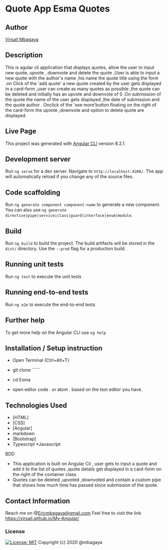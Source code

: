 # Quote App Esma Quotes 

## Author

[Virsail Mbagaya](https://github.com/Virsail)

## Description

This is agular cli application that displays quotes, allow the user to input new quote, upvote , downvote and delete the quote ,User is able to input a new quote with the author's name ,his name the quote title using the form .on Click of the 'add quote' a new quote created by the user gets displayed in a card-form ,user can create as many quotes as possible ,the quote can be deleted and initially has an upvote and downvote of 0 .On submission of the quote the name of the user gets displayed ,the date of submission and the quote author . Onclick of the 'see more'button floating on the right of the card-form the upvote ,downvote and option to delete quote are displayed.

## Live Page 



This project was generated with [Angular CLI]() version 8.2.1.

## Development server

Run `ng serve` for a dev server. Navigate to `http://localhost:4200/`. The app will automatically reload if you change any of the source files.

## Code scaffolding

Run `ng generate component component-name` to generate a new component. You can also use `ng generate directive|pipe|service|class|guard|interface|enum|module`.

## Build

Run `ng build` to build the project. The build artifacts will be stored in the `dist/` directory. Use the `--prod` flag for a production build.

## Running unit tests

Run `ng test` to execute the unit tests

## Running end-to-end tests

Run `ng e2e` to execute the end-to-end tests

## Further help

To get more help on the Angular CLI use `ng help` 

## Installation / Setup instruction
* Open Terminal {Ctrl+Alt+T}

* git clone ``````

* cd Esma 

*  open editor code . or atom . based on the text editor you have.

## Technologies Used

* [HTML]
* [CSS]
* [Angular]
* markdown
* [Bootstrap]
* Typescript
*Javascript 

BDD
- This application is built on Angular Cli , user gets to input a quote and add it to the list of quotes ,quote details get displayed in a card-form on the right of the container class 
- Quotes can be deleted ,upvoted ,downvoted and contain a custom pipe that shows how much time  has passed since submission of the quote.



## Contact Information 

Reach me on @Ericmbagaya@gmail.com
Feel free to visit the link https://virsail.github.io/My-Angular/

### License
[![License: MIT](https://img.shields.io/badge/License-MIT-yellow.svg)](https://opensource.org/licenses/MIT)
Copyright (c) 2020 @mbagaya

